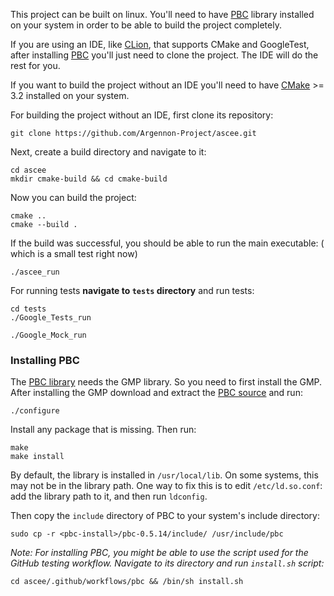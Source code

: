 This project can be built on linux. You'll need to have [PBC](#installing-pbc)
library installed on your system in order to be able to build the project
completely.

If you are using an IDE, like [CLion](https://www.jetbrains.com/clion/), that
supports CMake and GoogleTest, after installing [PBC](#installing-pbc) you'll
just need to clone the project. The IDE will do the rest for you.

If you want to build the project without an IDE you'll need to
have [CMake](https://cmake.org/download/) >= 3.2 installed on your system.

For building the project without an IDE, first clone its repository:

```shell
git clone https://github.com/Argennon-Project/ascee.git
```

Next, create a build directory and navigate to it:

```shell
cd ascee
mkdir cmake-build && cd cmake-build
```

Now you can build the project:

```shell
cmake ..
cmake --build .
```

If the build was successful, you should be able to run the main executable: (
which is a small test right now)

```shell
./ascee_run
```

For running tests **navigate to `tests` directory** and run tests:

```shell
cd tests
./Google_Tests_run
```

```shell
./Google_Mock_run
```

### Installing PBC

The [PBC library](https://crypto.stanford.edu/pbc/) needs the GMP library. So
you need to first install the GMP. After installing the GMP download and extract
the [PBC source](https://crypto.stanford.edu/pbc/download.html) and run:

```shell
./configure
```

Install any package that is missing. Then run:

```shell
make
make install
```

By default, the library is installed in `/usr/local/lib`. On some systems, this
may not be in the library path. One way to fix this is to
edit `/etc/ld.so.conf`: add the library path to it, and then run `ldconfig`.

Then copy the `include` directory of PBC to your system's include directory:

```shell
sudo cp -r <pbc-install>/pbc-0.5.14/include/ /usr/include/pbc
```

*Note: For installing PBC, you might be able to use the script used for the
GitHub testing workflow. Navigate to its directory and run `install.sh` script:*

```shell
cd ascee/.github/workflows/pbc && /bin/sh install.sh
```